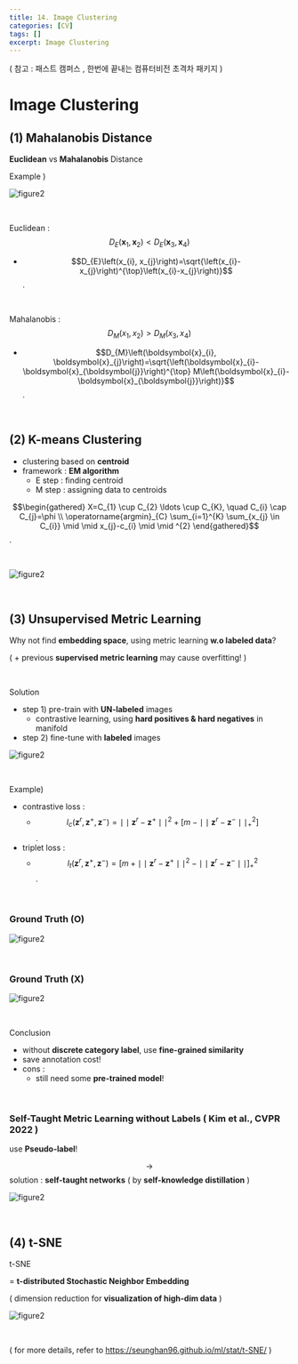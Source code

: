 ```yaml
---
title: 14. Image Clustering
categories: [CV]
tags: []
excerpt: Image Clustering
---
```


<script src="https://cdn.mathjax.org/mathjax/latest/MathJax.js?config=TeX-AMS-MML_HTMLorMML" type="text/javascript"></script>

( 참고 : 패스트 캠퍼스 , 한번에 끝내는 컴퓨터비전 초격차 패키지 )

# Image Clustering

## (1) Mahalanobis Distance

**Euclidean** vs **Mahalanobis** Distance

Example )

![figure2](/assets/img/cv/cv224.png)

<br>

Euclidean : $$D_{E}\left(\boldsymbol{x}_{1}, \boldsymbol{x}_{2}\right) < D_{E}\left(\boldsymbol{x}_{3}, \boldsymbol{x}_{4}\right)$$

- $$D_{E}\left(x_{i}, x_{j}\right)=\sqrt{\left(x_{i}-x_{j}\right)^{\top}\left(x_{i}-x_{j}\right)}$$.

<br>

Mahalanobis : $$D_{M}\left(x_{1}, x_{2}\right)>D_{M}\left(x_{3}, x_{4}\right)$$

-  $$D_{M}\left(\boldsymbol{x}_{i}, \boldsymbol{x}_{j}\right)=\sqrt{\left(\boldsymbol{x}_{i}-\boldsymbol{x}_{\boldsymbol{j}}\right)^{\top} M\left(\boldsymbol{x}_{i}-\boldsymbol{x}_{\boldsymbol{j}}\right)}$$.

<br>

## (2) K-means Clustering

- clustering based on **centroid**
- framework : **EM algorithm**
  - E step : finding centroid
  - M step : assigning data to centroids

$$\begin{gathered}
X=C_{1} \cup C_{2} \ldots \cup C_{K}, \quad C_{i} \cap C_{j}=\phi \\
\operatorname{argmin}_{C} \sum_{i=1}^{K} \sum_{x_{j} \in C_{i}} \mid \mid x_{j}-c_{i} \mid \mid ^{2}
\end{gathered}$$.

<br>

![figure2](/assets/img/cv/cv225.png)

<br>

## (3) Unsupervised Metric Learning

Why not find **embedding space**, using metric learning **w.o labeled data**?

( + previous **supervised metric learning** may cause overfitting! )

<br>

Solution

- step 1) pre-train with **UN-labeled** images
  - contrastive learning, using **hard positives & hard negatives** in manifold
- step 2) fine-tune with **labeled** images

![figure2](/assets/img/cv/cv226.png)

<br>

Example)

- contrastive loss :
  - $$l_{c}\left(\mathbf{z}^{r}, \mathbf{z}^{+}, \mathbf{z}^{-}\right)= \mid \mid \mathbf{z}^{r}-\mathbf{z}^{+} \mid \mid ^{2}+\left[m- \mid \mid \mathbf{z}^{r}-\mathbf{z}^{-} \mid \mid _{+}^{2}\right]$$.
- triplet loss :
  - $$l_{t}\left(\mathbf{z}^{r}, \mathbf{z}^{+}, \mathbf{z}^{-}\right)=\left[m+ \mid \mid \mathbf{z}^{r}-\mathbf{z}^{+} \mid \mid ^{2}- \mid \mid \mathbf{z}^{r}-\mathbf{z}^{-} \mid \mid \right]_{+}^{2}$$.

<br>

### Ground Truth (O)

![figure2](/assets/img/cv/cv227.png)

<br>

### Ground Truth (X)

![figure2](/assets/img/cv/cv228.png)

<br>

Conclusion

- without **discrete category label**, use **fine-grained similarity**
- save annotation cost!
- cons :
  - still need some **pre-trained model**!

<br>

### Self-Taught Metric Learning without Labels ( Kim et al., CVPR 2022 )

use **Pseudo-label**!

$$\rightarrow$$ solution : **self-taught networks** ( by **self-knowledge distillation** )

![figure2](/assets/img/cv/cv229.png)

<br>

## (4) t-SNE

t-SNE

= **t-distributed Stochastic Neighbor Embedding**

( dimension reduction for **visualization of high-dim data** )

![figure2](/assets/img/cv/cv230.png)

<br>

( for more details, refer to https://seunghan96.github.io/ml/stat/t-SNE/ )